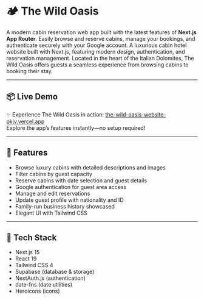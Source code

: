 # 🏕️ The Wild Oasis

A modern cabin reservation web app built with the latest features of **Next.js App Router**. Easily browse and reserve cabins, manage your bookings, and authenticate securely with your Google account.
A luxurious cabin hotel website built with Next.js, featuring modern design, authentication, and reservation management. Located in the heart of the Italian Dolomites, The Wild Oasis offers guests a seamless experience from browsing cabins to booking their stay.

---

## 📦 Live Demo

✨ Experience The Wild Oasis in action: [the-wild-oasis-website-pkjv.vercel.app](https://the-wild-oasis-website-pkjv.vercel.app/)  
Explore the app’s features instantly—no setup required!

---

## 🌟 Features

- Browse luxury cabins with detailed descriptions and images
- Filter cabins by guest capacity
- Reserve cabins with date selection and guest details
- Google authentication for guest area access
- Manage and edit reservations
- Update guest profile with nationality and ID
- Family-run business history showcased
- Elegant UI with Tailwind CSS

---

## 🚀 Tech Stack

- Next.js 15
- React 19
- Tailwind CSS 4
- Supabase (database & storage)
- NextAuth.js (authentication)
- date-fns (date utilities)
- Heroicons (icons)

